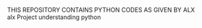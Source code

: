THIS REPOSITORY CONTAINS PYTHON CODES AS GIVEN BY ALX                     
alx Project understanding python

